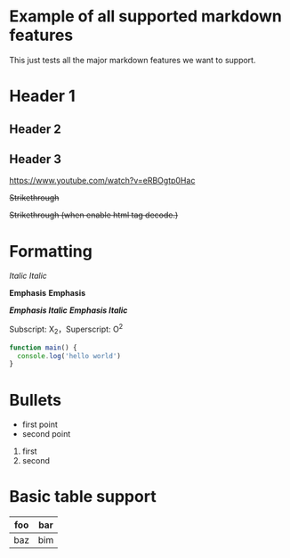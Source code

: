 # Example of all supported markdown features

This just tests all the major markdown features we want to support.

# Header 1

## Header 2

## Header 3

https://www.youtube.com/watch?v=eRBOgtp0Hac


~~Strikethrough~~ 

<s>Strikethrough (when enable html tag decode.)</s>

# Formatting

*Italic*      _Italic_

**Emphasis**  __Emphasis__

***Emphasis Italic*** ___Emphasis Italic___

Subscript: X<sub>2</sub>，Superscript: O<sup>2</sup>



```js
function main() {
  console.log('hello world')
}
```

# Bullets

- first point 
- second point

1. first
2. second


# Basic table support

| foo | bar |
| --- | --- |
| baz | bim |
